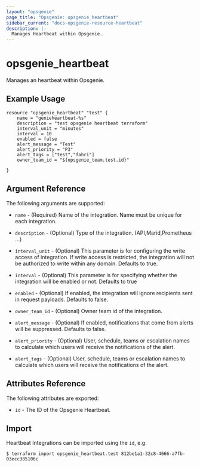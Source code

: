 ```yaml
---
layout: "opsgenie"
page_title: "Opsgenie: opsgenie_heartbeat"
sidebar_current: "docs-opsgenie-resource-heartbeat"
description: |-
  Manages Heartbeat within Opsgenie.
---
```


# opsgenie_heartbeat

Manages an heartbeat within Opsgenie.

## Example Usage

```hcl
resource "opsgenie_heartbeat" "test" {
	name = "genieheartbeat-%s"
	description = "test opsgenie heartbeat terraform"
	interval_unit = "minutes"
	interval = 10
	enabled = false
	alert_message = "Test"
	alert_priority = "P3"
	alert_tags = ["test","fahri"]
	owner_team_id = "${opsgenie_team.test.id}"

}
```

## Argument Reference

The following arguments are supported:

* `name` - (Required) Name of the integration. Name must be unique for each integration. 

* `description` - (Optional) Type of the integration. (API,Marid,Prometheus ...)

* `interval_unit` - (Optional) This parameter is for configuring the write access of integration. If write access is restricted, the integration will not be authorized to write within any domain. Defaults to true.

* `interval` - (Optional) This parameter is for specifying whether the integration will be enabled or not. Defaults to true

* `enabled` - (Optional) If enabled, the integration will ignore recipients sent in request payloads. Defaults to false.

* `owner_team_id` - (Optional) Owner team id of the integration.

* `alert_message` - (Optional) If enabled, notifications that come from alerts will be suppressed. Defaults to false.

* `alert_priority` - (Optional)  User, schedule, teams or escalation names to calculate which users will receive the notifications of the alert.

* `alert_tags` - (Optional)  User, schedule, teams or escalation names to calculate which users will receive the notifications of the alert.


## Attributes Reference

The following attributes are exported:

* `id` - The ID of the Opsgenie Heartbeat.

## Import

Heartbeat Integrations can be imported using the `id`, e.g.

```
$ terraform import opsgenie_heartbeat.test 812be1a1-32c8-4666-a7fb-03ecc385106c
```
